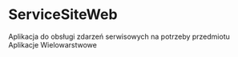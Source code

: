 # ServiceSiteWeb

Aplikacja do obsługi zdarzeń serwisowych na potrzeby przedmiotu Aplikacje Wielowarstwowe
